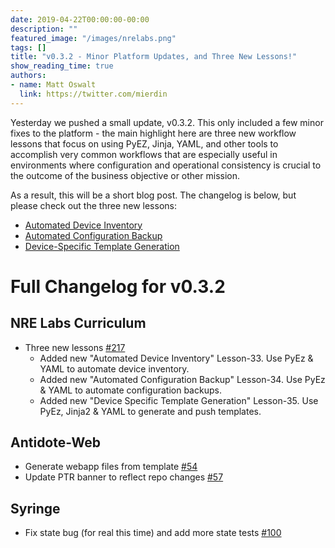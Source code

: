 ```yaml
---
date: 2019-04-22T00:00:00-00:00
description: ""
featured_image: "/images/nrelabs.png"
tags: []
title: "v0.3.2 - Minor Platform Updates, and Three New Lessons!"
show_reading_time: true
authors:
- name: Matt Oswalt
  link: https://twitter.com/mierdin
---
```


Yesterday we pushed a small update, v0.3.2. This only included a few minor fixes to the platform - the main highlight here are three new workflow lessons that focus on using PyEZ, Jinja, YAML, and other tools to accomplish very common workflows that are especially useful in environments where configuration and operational consistency is crucial to the outcome of the business objective or other mission.

As a result, this will be a short blog post. The changelog is below, but please check out the three new lessons:

- [Automated Device Inventory](https://labs.networkreliability.engineering/labs/?lessonId=33&lessonStage=1)
- [Automated Configuration Backup](https://labs.networkreliability.engineering/labs/?lessonId=34&lessonStage=1)
- [Device-Specific Template Generation](https://labs.networkreliability.engineering/labs/?lessonId=35&lessonStage=1)

# Full Changelog for v0.3.2

## NRE Labs Curriculum

- Three new lessons [#217](https://github.com/nre-learning/nrelabs-curriculum/pull/217)
  - Added new "Automated Device Inventory" Lesson-33. Use PyEz & YAML to automate device inventory.
  - Added new "Automated Configuration Backup" Lesson-34. Use PyEz & YAML to automate configuration backups.
  - Added new "Device Specific Template Generation" Lesson-35. Use PyEz, Jinja2 & YAML to generate and push templates.

## Antidote-Web

- Generate webapp files from template [#54](https://github.com/nre-learning/antidote-web/pull/54)
- Update PTR banner to reflect repo changes [#57](https://github.com/nre-learning/antidote-web/pull/57)

## Syringe

- Fix state bug (for real this time) and add more state tests [#100](https://github.com/nre-learning/syringe/pull/100)

